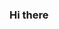 ### Hi there

<!--
**davidsantiagoangel/davidsantiagoangel** is a ✨ _special_ ✨ repository because its `README.md` (this file) appears on your GitHub profile.fbnn

Here are some ideas to get you started:

- 🔭 I’m currently working on in creating repositories with my information
- 🌱 I’m currently learning to create my profile in README
- 👯 I’m looking to collaborate on  github
- 🤔 I’m looking for help with things to do with technology
- 💬 Ask me about ...

-->
